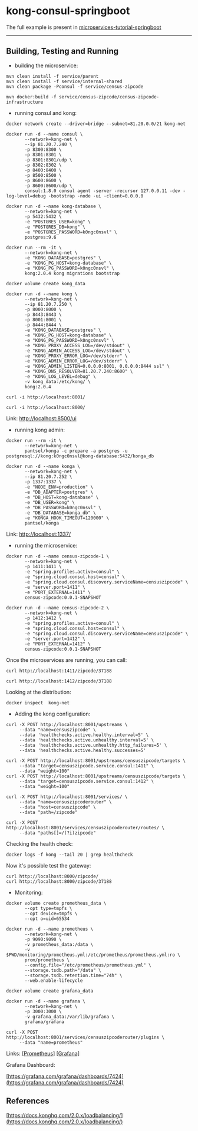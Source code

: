 # kong-consul-springboot

The full example is present in [microservices-tutorial-springboot](https://github.com/trevezani/microservices-tutorial-springboot)

***

## Building, Testing and Running

* building the microservice:
```
mvn clean install -f service/parent
mvn clean install -f service/internal-shared
mvn clean package -Pconsul -f service/census-zipcode

mvn docker:build -f service/census-zipcode/census-zipcode-infrastructure
```
* running consul and kong:
```
docker network create --driver=bridge --subnet=81.20.0.0/21 kong-net

docker run -d --name consul \
       --network=kong-net \
       --ip 81.20.7.240 \
       -p 8300:8300 \
       -p 8301:8301 \
       -p 8301:8301/udp \
       -p 8302:8302 \
       -p 8400:8400 \
       -p 8500:8500 \
       -p 8600:8600 \
       -p 8600:8600/udp \
       consul:1.8.0 consul agent -server -recursor 127.0.0.11 -dev -log-level=debug -bootstrap -node -ui -client=0.0.0.0

docker run -d --name kong-database \
       --network=kong-net \
       -p 5432:5432 \
       -e "POSTGRES_USER=kong" \
       -e "POSTGRES_DB=kong" \
       -e "POSTGRES_PASSWORD=k0ngc0nsvl" \
       postgres:9.6

docker run --rm -it \
       --network=kong-net \
       -e "KONG_DATABASE=postgres" \
       -e "KONG_PG_HOST=kong-database" \
       -e "KONG_PG_PASSWORD=k0ngc0nsvl" \
       kong:2.0.4 kong migrations bootstrap

docker volume create kong_data

docker run -d --name kong \
       --network=kong-net \
       --ip 81.20.7.250 \
       -p 8000:8000 \
       -p 8443:8443 \
       -p 8001:8001 \
       -p 8444:8444 \
       -e "KONG_DATABASE=postgres" \
       -e "KONG_PG_HOST=kong-database" \
       -e "KONG_PG_PASSWORD=k0ngc0nsvl" \
       -e "KONG_PROXY_ACCESS_LOG=/dev/stdout" \
       -e "KONG_ADMIN_ACCESS_LOG=/dev/stdout" \
       -e "KONG_PROXY_ERROR_LOG=/dev/stderr" \
       -e "KONG_ADMIN_ERROR_LOG=/dev/stderr" \
       -e "KONG_ADMIN_LISTEN=0.0.0.0:8001, 0.0.0.0:8444 ssl" \
       -e "KONG_DNS_RESOLVER=81.20.7.240:8600" \
       -e "KONG_LOG_LEVEL=debug" \
       -v kong_data:/etc/kong/ \
       kong:2.0.4 

curl -i http://localhost:8001/

curl -i http://localhost:8000/
```

Link: [http://localhost:8500/ui](http://localhost:8500/ui)

* running kong admin:
```
docker run --rm -it \
       --network=kong-net \
       pantsel/konga -c prepare -a postgres -u postgresql://kong:k0ngc0nsvl@kong-database:5432/konga_db

docker run -d --name konga \
       --network=kong-net \
       --ip 81.20.7.252 \
       -p 1337:1337 \
       -e "NODE_ENV=production" \
       -e "DB_ADAPTER=postgres" \
       -e "DB_HOST=kong-database" \
       -e "DB_USER=kong" \
       -e "DB_PASSWORD=k0ngc0nsvl" \
       -e "DB_DATABASE=konga_db" \
       -e "KONGA_HOOK_TIMEOUT=120000" \
       pantsel/konga
```

Link: [http://localhost:1337/](http://localhost:1337/)

* running the microservice:
```
docker run -d --name census-zipcode-1 \
       --network=kong-net \
       -p 1411:1411 \
       -e "spring.profiles.active=consul" \
       -e "spring.cloud.consul.host=consul" \
       -e "spring.cloud.consul.discovery.serviceName=censuszipcode" \
       -e "server.port=1411" \
       -e "PORT_EXTERNAL=1411" \
       census-zipcode:0.0.1-SNAPSHOT
       
docker run -d --name census-zipcode-2 \
       --network=kong-net \
       -p 1412:1412 \
       -e "spring.profiles.active=consul" \
       -e "spring.cloud.consul.host=consul" \
       -e "spring.cloud.consul.discovery.serviceName=censuszipcode" \
       -e "server.port=1412" \
       -e "PORT_EXTERNAL=1412" \
       census-zipcode:0.0.1-SNAPSHOT
```

Once the microservices are running, you can call:
```
curl http://localhost:1411/zipcode/37188

curl http://localhost:1412/zipcode/37188
```

Looking at the distribution:

```
docker inspect  kong-net   
```

* Adding the kong configuration:
```
curl -X POST http://localhost:8001/upstreams \
     --data "name=censuszipcode" \
     --data 'healthchecks.active.healthy.interval=5' \
     --data 'healthchecks.active.unhealthy.interval=5' \
     --data 'healthchecks.active.unhealthy.http_failures=5' \
     --data 'healthchecks.active.healthy.successes=5'     

curl -X POST http://localhost:8001/upstreams/censuszipcode/targets \
     --data "target=censuszipcode.service.consul:1411" \
     --data "weight=100"
curl -X POST http://localhost:8001/upstreams/censuszipcode/targets \
     --data "target=censuszipcode.service.consul:1412" \
     --data "weight=100"

curl -X POST http://localhost:8001/services/ \
     --data "name=censuszipcoderouter" \
     --data "host=censuszipcode" \
     --data "path=/zipcode"

curl -X POST http://localhost:8001/services/censuszipcoderouter/routes/ \
     --data "paths[]=/(?i)zipcode"
```


Checking the health check:
```
docker logs -f kong --tail 20 | grep healthcheck
```


Now it's possible test the gateway:
```
curl http://localhost:8000/zipcode/
curl http://localhost:8000/zipcode/37188
```

* Monitoring:
```
docker volume create prometheus_data \
       --opt type=tmpfs \
       --opt device=tmpfs \
       --opt o=uid=65534

docker run -d --name prometheus \
       --network=kong-net \
       -p 9090:9090 \
       -v prometheus_data:/data \
       -v $PWD/monitoring/prometheus.yml:/etc/prometheus/prometheus.yml:ro \
       prom/prometheus \
       --config.file="/etc/prometheus/prometheus.yml" \
       --storage.tsdb.path="/data" \
       --storage.tsdb.retention.time="74h" \
       --web.enable-lifecycle

docker volume create grafana_data

docker run -d --name grafana \
       --network=kong-net \
       -p 3000:3000 \
       -v grafana_data:/var/lib/grafana \
       grafana/grafana     

curl -X POST http://localhost:8001/services/censuszipcoderouter/plugins \
     --data "name=prometheus"       
```

Links: [[Prometheus]](http://localhost:9090/) [[Grafana]](http://localhost:3000/)

Grafana Dashboard:

[https://grafana.com/grafana/dashboards/7424](https://grafana.com/grafana/dashboards/7424)

## References

[https://docs.konghq.com/2.0.x/loadbalancing/](https://docs.konghq.com/2.0.x/loadbalancing/)
